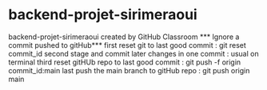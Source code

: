 # backend-projet-sirimeraoui
backend-projet-sirimeraoui created by GitHub Classroom
*** Ignore a commit pushed to gitHub***
first reset git to last good commit : git reset commit_id
second stage and commit later changes in one commit : usual on terminal
third reset gitHUb repo to last good commit : git push -f origin commit_id:main
last push the main branch to gitHub repo : git push origin main


